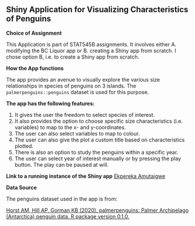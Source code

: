 ## Shiny Application for Visualizing Characteristics of Penguins

**Choice of Assignment**

This Application is part of STAT545B assignments. It involves either A. modifying the BC Liquor app or B. creating a Shiny app from scratch. I chose option B, i.e. to create a Shiny app from scratch.

**How the App functions**

The app provides an avenue to visually explore the various size relationships 
in species of penguins on 3 islands. The `palmerpenguins::penguins` dataset is used
for this purpose.
  
**The app has the following features:**

1. It gives the user the freedom to select species of interest.
2. It also provides the option to choose specific size characteristics 
   (i.e. variables) to map to the x- and y-coordinates.
3. The user can also select variables to map to colour.
4. The user can also give the plot a custom title based on characteristics plotted.
5. There is also an option to study the penguins within a specific year. 
6. The user can select year of interest manually or by pressing the play button.
   The play can be paused at will. 
    
**Link to a running instance of the Shiny app**
[Ekpereka Amutaigwe](https://ekpereka-amutaigwe.shinyapps.io/shiny-eamutaigwe/)

**Data Source**

The penguins dataset used in the app is from:

[Horst AM, Hill AP, Gorman KB (2020). palmerpenguins: Palmer Archipelago (Antarctica) penguin data. R package version 0.1.0.](https://allisonhorst.github.io/palmerpenguins/)
